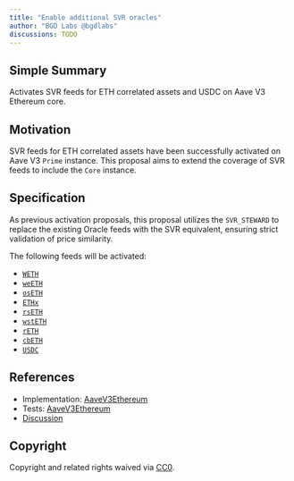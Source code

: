 ```yaml
---
title: "Enable additional SVR oracles"
author: "BGD Labs @bgdlabs"
discussions: TODO
---
```


## Simple Summary

Activates SVR feeds for ETH correlated assets and USDC on Aave V3 Ethereum core.

## Motivation

SVR feeds for ETH correlated assets have been successfully activated on Aave V3 `Prime` instance. This proposal aims to extend the coverage of SVR feeds to include the `Core` instance.

## Specification

As previous activation proposals, this proposal utilizes the `SVR_STEWARD` to replace the existing Oracle feeds with the SVR equivalent, ensuring strict validation of price similarity.

The following feeds will be activated:

- [`WETH`](https://etherscan.io/address/0x5424384B256154046E9667dDFaaa5e550145215e)
- [`weETH`](https://etherscan.io/address/0x87625393534d5C102cADB66D37201dF24cc26d4C)
- [`osETH`](https://etherscan.io/address/0x2b86D519eF34f8Adfc9349CDeA17c09Aa9dB60E2)
- [`ETHx`](https://etherscan.io/address/0xd7b163B671f8cE9379DF8Ff7F75fA72Ccec1841c)
- [`rsETH`](https://etherscan.io/address/0x7292C95A5f6A501a9c4B34f6393e221F2A0139c3)
- [`wstETH`](https://etherscan.io/address/0xe1D97bF61901B075E9626c8A2340a7De385861Ef)
- [`rETH`](https://etherscan.io/address/0x6929706c42d637DF5Ebf7F0BcfF2aF47F84Ea69D)
- [`cbETH`](https://etherscan.io/address/0x889399C34461b25d70d43931e6cE9E40280E617B)
- [`USDC`](https://etherscan.io/address/0x3f73F03aa83B2A48ed27E964eD0fDb590332095B)

## References

- Implementation: [AaveV3Ethereum](https://github.com/bgd-labs/aave-proposals-v3/blob/main/src/20250613_AaveV3Ethereum_EnableAdditionalSVROracles/AaveV3Ethereum_EnableAdditionalSVROracles_20250613.sol)
- Tests: [AaveV3Ethereum](https://github.com/bgd-labs/aave-proposals-v3/blob/main/src/20250613_AaveV3Ethereum_EnableAdditionalSVROracles/AaveV3Ethereum_EnableAdditionalSVROracles_20250613.t.sol)
- [Discussion](TODO)

## Copyright

Copyright and related rights waived via [CC0](https://creativecommons.org/publicdomain/zero/1.0/).
